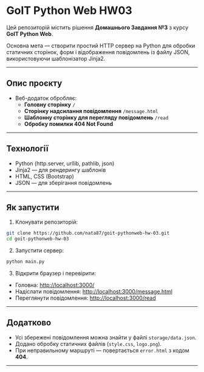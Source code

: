 # GoIT Python Web HW03

Цей репозиторій містить рішення **Домашнього Завдання №3** з курсу **GoIT Python Web**.

Основна мета — створити простий HTTP сервер на Python для обробки статичних сторінок, форм і відображення повідомлень із файлу JSON, використовуючи шаблонізатор Jinja2.

---

## Опис проєкту

- Веб-додаток обробляє:
  - **Головну сторінку** `/`
  - **Сторінку надсилання повідомлення** `/message.html`
  - **Шаблонну сторінку для перегляду повідомлень** `/read`
  - **Обробку помилки 404 Not Found**

---

##  Технології

- Python (http.server, urllib, pathlib, json)
- Jinja2 — для рендерингу шаблонів
- HTML, CSS (Bootstrap)
- JSON — для зберігання повідомлень

---

##  Як запустити

1. Клонувати репозиторій:

```bash
git clone https://github.com/nata87/goit-pythonweb-hw-03.git
cd goit-pythonweb-hw-03
```

2. Запустити сервер:

```bash
python main.py
```

3. Відкрити браузер і перевірити:
- Головна: [http://localhost:3000/](http://localhost:3000/)
- Надіслати повідомлення: [http://localhost:3000/message.html](http://localhost:3000/message.html)
- Переглянути повідомлення: [http://localhost:3000/read](http://localhost:3000/read)

---

## Додатково

- Усі збережені повідомлення можна знайти у файлі `storage/data.json`.
- Додано обробку статичних файлів (`style.css`, `logo.png`).
- При неправильному маршруті — повертається `error.html` з кодом **404**.

---

